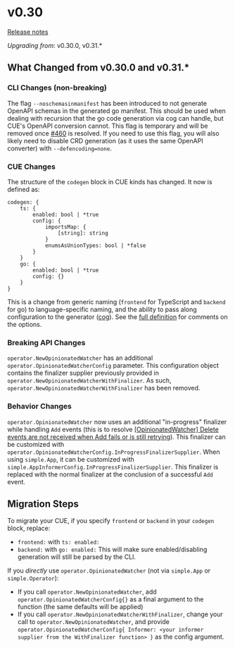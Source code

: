 # v0.30

[Release notes](https://github.com/grafana/grafana-app-sdk/releases/tag/v0.32.0)

*Upgrading from*: v0.30.0, v0.31.*

## What Changed from v0.30.0 and v0.31.*

### CLI Changes (non-breaking)

The flag `--noschemasinmanifest` has been introduced to not generate OpenAPI schemas in the generated go manifest. 
This should be used when dealing with recursion that the go code generation via cog can handle, but CUE's OpenAPI conversion cannot. 
This flag is temporary and will be removed once [#460](https://github.com/grafana/grafana-app-sdk/issues/460) is resolved. 
If you need to use this flag, you will also likely need to disable CRD generation (as it uses the same OpenAPI converter) with `--defencoding=none`.

### CUE Changes

The structure of the `codegen` block in CUE kinds has changed. It now is defined as:
```cue
codegen: {
	ts: {
		enabled: bool | *true
		config: {
			importsMap: {
				[string]: string
			}
			enumsAsUnionTypes: bool | *false
		}
	}
	go: {
		enabled: bool | *true
		config: {}
	}
}
```
This is a change from generic naming (`frontend` for TypeScript and `backend` for go) to language-specific naming, and the ability to pass along configuration to the generator ([cog](https://github.com/grafana/cog)). 
See the [full definition](https://github.com/grafana/grafana-app-sdk/blob/7fa21929f484d9314d1332fae7721fb566f8f073/codegen/cuekind/def.cue#L163) for comments on the options.

### Breaking API Changes

`operator.NewOpinionatedWatcher` has an additional `operator.OpinionatedWatcherConfig` parameter. 
This configuration object contains the finalizer supplier previously provided in `operator.NewOpinionatedWatcherWithFinalizer`. 
As such, `operator.NewOpinionatedWatcherWithFinalizer` has been removed. 

### Behavior Changes

`operator.OpinionatedWatcher` now uses an additional "in-progress" finalizer while handling `Add` events
(this is to resolve [[OpinionatedWatcher] Delete events are not received when Add fails or is still retrying](https://github.com/grafana/grafana-app-sdk/issues/46)). 
This finalizer can be customized with `operator.OpinionatedWatcherConfig.InProgressFinalizerSupplier`. 
When using `simple.App`, it can be customized with `simple.AppInformerConfig.InProgressFinalizerSupplier`. 
This finalizer is replaced with the normal finalizer at the conclusion of a successful `Add` event.

## Migration Steps

To migrate your CUE, if you specify `frontend` or `backend` in your `codegen` block, replace:
* `frontend:` with `ts: enabled:`
* `backend:` with `go: enabled:`
This will make sure enabled/disabling generation will still be parsed by the CLI.

If you _directly_ use `operator.OpinionatedWatcher` (not via `simple.App` or `simple.Operator`): 
* If you call `operator.NewOpinionatedWatcher`, add `operator.OpinionatedWatcherConfig{}` as a final argument to the function (the same defaults will be applied)
* If you call `operator.NewOpinionatedWatcherWithFinalizer`, change your call to `operator.NewOpinionatedWatcher`, and provide `operator.OpinionatedWatcherConfig{ Informer: <your informer supplier from the WithFinalizer function> }` as the config argument.